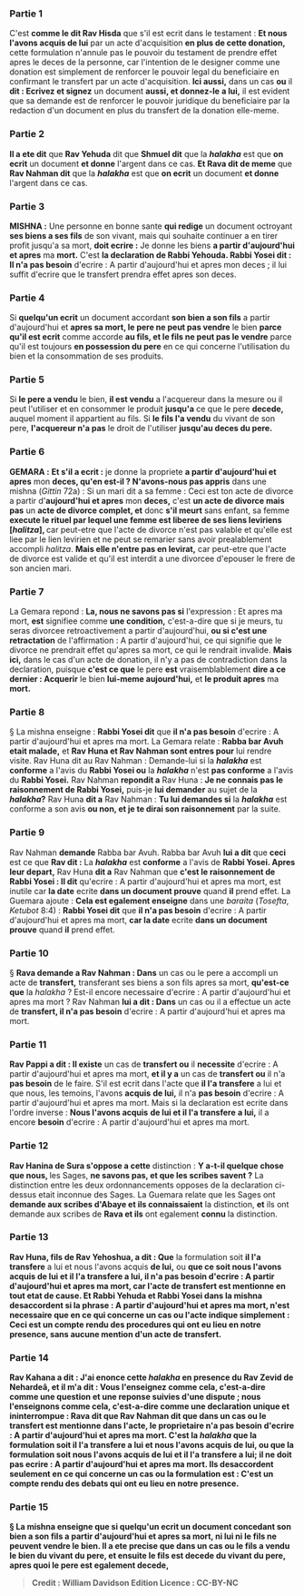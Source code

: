 
### Partie 1
C'est <b>comme le dit Rav Hisda</b> que s'il est ecrit dans le testament : <b>Et nous l'avons acquis de lui</b> par un acte d'acquisition <b>en plus de cette donation,</b> cette formulation n'annule pas le pouvoir du testament de prendre effet apres le deces de la personne, car l'intention de le designer comme une donation est simplement de renforcer le pouvoir legal du beneficiaire en confirmant le transfert par un acte d'acquisition. <b>Ici aussi,</b> dans un cas <b>ou</b> il <b>dit : Ecrivez et signez</b> un document <b>aussi, et donnez-le</b> <b>a lui,</b> il est evident que sa demande est de renforcer le pouvoir juridique du beneficiaire par la redaction d'un document en plus du transfert de la donation elle-meme.

### Partie 2
<b>Il a ete dit</b> que <b>Rav Yehuda</b> dit que <b>Shmuel dit</b> que la <b><i>halakha</i></b> est que <b>on ecrit</b> un document <b>et donne</b> l'argent dans ce cas. <b>Et Rava dit de meme</b> que <b>Rav Nahman dit</b> que la <b><i>halakha</i></b> est que <b>on ecrit</b> un document <b>et donne</b> l'argent dans ce cas.

### Partie 3
<strong>MISHNA :</strong> Une personne en bonne sante <b>qui redige</b> un document octroyant <b>ses biens a ses fils</b> de son vivant, mais qui souhaite continuer a en tirer profit jusqu'a sa mort, <b>doit ecrire :</b> Je donne les biens <b>a partir d'aujourd'hui et apres</b> ma <b>mort.</b> C'est <b>la declaration de Rabbi Yehouda. Rabbi Yosei dit : Il n'a pas besoin</b> d'ecrire : A partir d'aujourd'hui et apres mon deces ; il lui suffit d'ecrire que le transfert prendra effet apres son deces.

### Partie 4
Si <b>quelqu'un ecrit</b> un document accordant <b>son bien a son fils</b> a partir d'aujourd'hui et <b>apres sa mort, le pere ne peut pas vendre</b> le bien <b>parce qu'il est ecrit</b> comme accorde <b>au fils, et le fils ne peut pas le vendre</b> parce qu'il est</b> toujours <b>en possession du pere</b> en ce qui concerne l'utilisation du bien et la consommation de ses produits.

### Partie 5
Si <b>le pere a vendu</b> le bien, <b>il est vendu</b> a l'acquereur dans la mesure ou il peut l'utiliser et en consommer le produit <b>jusqu'a</b> ce que le pere <b>decede,</b> auquel moment il appartient au fils. Si <b>le fils l'a vendu</b> du vivant de son pere, <b>l'acquereur n'a pas</b> le droit de l'utiliser <b>jusqu'au deces du pere.</b>

### Partie 6
<strong>GEMARA :</strong> <b>Et s'il a ecrit :</b> je donne la propriete <b>a partir d'aujourd'hui et apres</b> mon <b>deces, qu'en est-il ? N'avons-nous pas appris</b> dans une mishna (<i>Gittin</i> 72a) : Si un mari dit a sa femme : Ceci est ton acte de divorce a partir d'<b>aujourd'hui et apres</b> mon <b>deces,</b> c'est <b>un acte de divorce mais pas</b> un <b>acte de divorce complet, et</b> donc <b>s'il meurt</b> sans enfant, sa femme <b>execute le rituel par lequel une femme est liberee de ses liens leviriens [<i>halitza</i>], </b> car peut-etre que l'acte de divorce n'est pas valable et qu'elle est liee par le lien levirien et ne peut se remarier sans avoir prealablement accompli <i>halitza</i>. <b>Mais elle n'entre pas en levirat,</b> car peut-etre que l'acte de divorce est valide et qu'il est interdit a une divorcee d'epouser le frere de son ancien mari.

### Partie 7
La Gemara repond : <b>La, nous ne savons pas si</b> l'expression : Et apres ma mort, <b>est</b> signifiee comme <b>une condition,</b> c'est-a-dire que si je meurs, tu seras divorcee retroactivement a partir d'aujourd'hui, <b>ou si c'est une retractation</b> de l'affirmation : A partir d'aujourd'hui, ce qui signifie que le divorce ne prendrait effet qu'apres sa mort, ce qui le rendrait invalide. <b>Mais ici,</b> dans le cas d'un acte de donation, il n'y a pas de contradiction dans la declaration, puisque <b>c'est ce que</b> le pere <b>est</b> vraisemblablement <b>dire a ce dernier : Acquerir</b> le bien <b>lui-meme aujourd'hui,</b> et <b>le produit apres</b> ma <b>mort.</b>

### Partie 8
§ La mishna enseigne : <b>Rabbi Yosei dit</b> que <b>il n'a pas besoin</b> d'ecrire : A partir d'aujourd'hui et apres ma mort. La Gemara relate : <b>Rabba bar Avuh etait malade,</b> et <b>Rav Huna et Rav Nahman sont entres pour</b> lui rendre visite. Rav Huna dit au Rav Nahman : Demande-lui</b> si la <b><i>halakha</i></b> est <b>conforme</b> a l'avis du <b>Rabbi Yosei ou</b> la <b><i>halakha</i></b> n'est <b>pas conforme</b> a l'avis du <b>Rabbi Yosei.</b> Rav Nahman <b>repondit a</b> Rav Huna : <b>Je ne connais pas le raisonnement de Rabbi Yosei,</b> puis-je <b>lui demander</b> au sujet de la <b><i>halakha</i>?</b> Rav Huna <b>dit a</b> Rav Nahman : <b>Tu lui demandes si</b> la <b><i>halakha</i></b> est conforme a son avis <b>ou non, et je te dirai son raisonnement</b> par la suite.

### Partie 9
Rav Nahman <b>demande</b> Rabba bar Avuh. Rabba bar Avuh <b>lui a dit</b> que <b>ceci</b> est ce que <b>Rav dit :</b> La <b><i>halakha</i></b> est <b>conforme</b> a l'avis de <b>Rabbi Yosei. Apres leur depart,</b> Rav Huna <b>dit a</b> Rav Nahman que <b>c'est le raisonnement de Rabbi Yosei : Il dit</b> qu'ecrire : A partir d'aujourd'hui et apres ma mort, est inutile car <b>la date</b> ecrite <b>dans un document prouve</b> quand <b>il</b> prend effet. La Guemara ajoute : <b>Cela est egalement enseigne</b> dans une <i>baraita</i> (<i>Tosefta</i>, <i>Ketubot</i> 8:4) : <b>Rabbi Yosei dit</b> que <b>il n'a pas besoin</b> d'ecrire : A partir d'aujourd'hui et apres ma mort, <b>car la date</b> ecrite <b>dans un document prouve</b> quand <b>il</b> prend effet.

### Partie 10
§ <b>Rava demande a Rav Nahman : Dans</b> un cas ou le pere a accompli un acte de <b>transfert,</b> transferant ses biens a son fils apres sa mort, <b>qu'est-ce que</b> la <i>halakha</i> ? Est-il encore necessaire d'ecrire : A partir d'aujourd'hui et apres ma mort ? Rav Nahman <b>lui a dit : Dans</b> un cas ou il a effectue un acte de <b>transfert, il n'a pas besoin</b> d'ecrire : A partir d'aujourd'hui et apres ma mort.

### Partie 11
<b>Rav Pappi a dit : Il existe</b> un cas de <b>transfert ou</b> il <b>necessite</b> d'ecrire : A partir d'aujourd'hui et apres ma mort, <b>et il y a</b> un cas de <b>transfert ou</b> il n'a <b>pas besoin</b> de le faire. S'il est ecrit dans l'acte que <b>il l'a transfere</b> a lui et que nous, </b> les temoins, l'avons <b>acquis</b> <b>de lui,</b> il n'a <b>pas besoin</b> d'ecrire : A partir d'aujourd'hui et apres ma mort. Mais si la declaration est ecrite dans l'ordre inverse : <b>Nous l'avons acquis</b> <b>de lui et il l'a transfere</b> <b>a lui,</b> il a encore <b>besoin</b> d'ecrire : A partir d'aujourd'hui et apres ma mort.

### Partie 12
<b>Rav Hanina de Sura s'oppose a cette</b> distinction : <b>Y a-t-il quelque chose que nous, </b> les Sages, <b>ne savons pas, et que les scribes savent ?</b> La distinction entre les deux ordonnancements opposes de la declaration ci-dessus etait inconnue des Sages. La Guemara relate que les Sages ont <b>demande aux scribes d'Abaye et ils connaissaient</b> la distinction, <b>et</b> ils ont demande aux scribes de <b>Rava et ils</b> ont egalement <b>connu</b> la distinction.

### Partie 13
<b>Rav Huna, fils de Rav Yehoshua, a dit : Que</b> la formulation soit <b>il l'a transfere</b> a lui et nous l'avons acquis</b> <b>de lui,</b> ou <b>que ce soit <b>nous l'avons acquis</b> <b>de lui et il l'a transfere</b> <b>a lui,</b> il <b>n'a pas besoin</b> d'ecrire : A partir d'aujourd'hui et apres ma mort, car l'acte de transfert est mentionne en tout etat de cause. <b>Et</b> Rabbi Yehuda et Rabbi Yosei dans la mishna <b>desaccordent</b> si la phrase : A partir d'aujourd'hui et apres ma mort, n'est necessaire que <b>en ce qui concerne</b> un cas ou l'acte indique simplement : Ceci est <b>un compte rendu des procedures qui ont eu lieu en notre presence,</b> sans aucune mention d'un acte de transfert.

### Partie 14
<b>Rav Kahana a dit : J'ai enonce</b> cette <b><i>halakha</i> en presence du Rav Zevid de Nehardeâ, et il m'a dit : Vous l'enseignez comme cela,</b> c'est-a-dire comme une question et une reponse suivies d'une dispute ; <b>nous l'enseignons comme cela,</b> c'est-a-dire comme une declaration unique et ininterrompue : <b>Rava dit</b> que <b>Rav Nahman dit</b> que <b>dans</b> un cas ou le <b>transfert</b> est mentionne dans l'acte, le proprietaire <b>n'a pas besoin</b> d'ecrire : A partir d'aujourd'hui et apres ma mort. C'est la <i>halakha</i> <b>que la formulation soit <b>il l'a transfere</b> a lui et nous l'avons acquis</b> <b>de lui,</b> ou <b>que la formulation soit <b>nous l'avons acquis</b> <b>de lui et il l'a transfere</b> <b>a lui;</b> il <b>ne doit pas</b> ecrire : A partir d'aujourd'hui et apres ma mort. Ils <b>desaccordent</b> seulement <b>en ce qui concerne</b> un cas ou la formulation est : C'est <b>un compte rendu des debats qui ont eu lieu en notre presence.</b>

### Partie 15
§ La mishna enseigne que si <b>quelqu'un ecrit</b> un document concedant <b>son bien a son fils</b> a partir d'aujourd'hui et <b>apres sa mort,</b> ni lui ni le fils ne peuvent vendre le bien. Il <b>a ete precise</b> que dans un cas ou <b>le fils a vendu</b> le bien <b>du vivant du pere, et</b> ensuite <b>le fils est decede du vivant du pere,</b> apres quoi le pere est egalement decede,

>Credit : William Davidson Edition
>Licence : CC-BY-NC